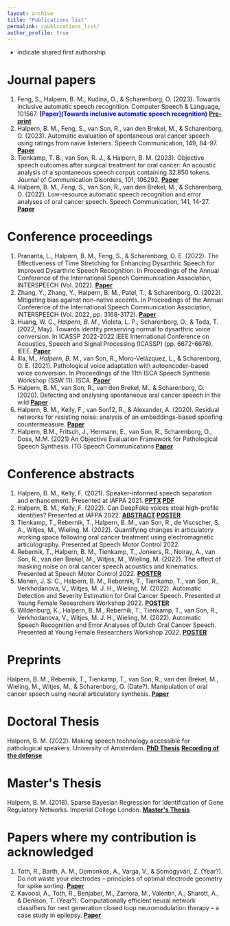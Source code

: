 ```yaml
---
layout: archive
title: "Publications list"
permalink: /publications_list/
author_profile: true
---
```


* indicate shared first authorship

Journal papers
======

1. Feng, S., Halpern, B. M., Kudina, O., & Scharenborg, O. (2023). Towards inclusive automatic speech recognition. Computer Speech & Language, 101567.
<span style="color:blue"><b>[Paper](Towards inclusive automatic speech recognition)</b></span>
<span style="color:blue"><b>[Pre-print](https://arxiv.org/pdf/2103.15122)</b></span>
2. Halpern, B. M., Feng, S., van Son, R., van den Brekel, M., & Scharenborg, O. (2023). Automatic evaluation of spontaneous oral cancer speech using ratings from naive listeners. Speech Communication, 149, 84-97.
<span style="color:blue"><b>[Paper](https://www.sciencedirect.com/science/article/pii/S016763932300047X)</b></span>
3. Tienkamp, T. B., van Son, R. J., & Halpern, B. M. (2023). Objective speech outcomes after surgical treatment for oral cancer: An acoustic analysis of a spontaneous speech corpus containing 32.850 tokens. Journal of Communication Disorders, 101, 106292.
<span style="color:blue"><b>[Paper](https://www.sciencedirect.com/science/article/pii/S0021992422001101)</b></span> 
4. Halpern, B. M.*, Feng, S.*, van Son, R., van den Brekel, M., & Scharenborg, O. (2022). Low-resource automatic speech recognition and error analyses of oral cancer speech. Speech Communication, 141, 14-27.
<span style="color:blue"><b>[Paper](https://www.sciencedirect.com/science/article/pii/S0167639322000620)</b></span>
   
Conference proceedings
======


1. Prananta, L., Halpern, B. M., Feng, S., & Scharenborg, O. E. (2022). The Effectiveness of Time Stretching for Enhancing Dysarthric Speech for Improved Dysarthric Speech Recognition. In Proceedings of the Annual Conference of the International Speech Communication Association, INTERSPEECH (Vol. 2022).
<span style="color:blue"><b>[Paper](https://arxiv.org/pdf/2201.04908.pdf)</b></span>
2. Zhang, Y., Zhang, Y., Halpern, B. M., Patel, T., & Scharenborg, O. (2022). Mitigating bias against non-native accents. In Proceedings of the Annual Conference of the International Speech Communication Association, INTERSPEECH (Vol. 2022, pp. 3168-3172).
<span style="color:blue"><b>[Paper](https://www.isca-speech.org/archive/pdfs/interspeech_2022/zhang22n_interspeech.pdf)</b></span>
3. Huang, W. C.*, Halpern, B. M.,* Violeta, L. P., Scharenborg, O., & Toda, T. (2022, May). Towards identity preserving normal to dysarthric voice conversion. In ICASSP 2022-2022 IEEE International Conference on Acoustics, Speech and Signal Processing (ICASSP) (pp. 6672-6676). IEEE.
<span style="color:blue"><b>[Paper](https://arxiv.org/pdf/2110.08213.pdf)</b></span>
4. Illa, M.*, Halpern, B. M.*, van Son, R., Moro-Velázquez, L., & Scharenborg, O. E. (2021). Pathological voice adaptation with autoencoder-based voice conversion. In Proceedings of the 11th ISCA Speech Synthesis Workshop (SSW 11). ISCA.
<span style="color:blue"><b>[Paper](https://arxiv.org/pdf/2106.08427)</b></span>
5. Halpern, B. M., van Son, R., van den Brekel, M., & Scharenborg, O. (2020). Detecting and analysing spontaneous oral cancer speech in the wild
<span style="color:blue"><b>[Paper](https://arxiv.org/pdf/2007.14205)</b></span>
6. Halpern, B. M., Kelly, F., van Son12, R., & Alexander, A. (2020). Residual networks for resisting noise: analysis of an embeddings-based spoofing countermeasure.
<span style="color:blue"><b>[Paper](https://oxfordwaveresearch.com/wp-content/uploads/2020/04/Odyssey2020_spoofingResNet_Halpern_et_al.pdf)</b></span>
7. Halpern, B.M., Fritsch, J., Hermann, E., van Son, R., Scharenborg, O., Doss, M.M. (2021) An Objective Evaluation Framework for Pathological Speech Synthesis. ITG Speech Communications
<span style="color:blue"><b>[Paper](https://arxiv.org/pdf/2107.00308)</b></span> 

Conference abstracts
====

1. Halpern, B. M., Kelly, F. (2021). Speaker-informed speech separation and enhancement. Presented at IAFPA 2021.
<span style="color:blue"><b>[PPTX](https://karkirowle.github.io/files/speech_enhancement_iafpa_2021.pptx) [PDF](https://karkirowle.github.io/files/speech_enhancement_iafpa_2021.pdf)</b></span>
2. Halpern, B. M., Kelly, F. (2022). Can DeepFake voices steal high-profile identities? Presented at IAFPA 2022.
<span style="color:blue"><b>[ABSTRACT](https://oxfordwaveresearch.com/wp-content/uploads/2022/07/Abstract-Can-DeepFake-voices-steal-high-profile-identities.pdf) [POSTER](https://oxfordwaveresearch.com/wp-content/uploads/2022/07/Poster-Can-DeepFake-voices-steal-high-profile-identities.pdf)</b></span>
3. Tienkamp, T., Rebernik, T., Halpern, B. M., van Son, R., de Viscscher, S. A., Witjes, M., Wieling, M. (2022). Quantifying changes in articulatory working space following oral cancer treatment using electromagnetic articulography. Presented at Speech Motor Control 2022.
4. Rebernik, T., Halpern, B. M., Tienkamp, T., Jonkers, R., Noiray, A., van Son, R., van den Brekel, M., Witjes, M., Wieling, M. (2022). The effect of masking noise on oral cancer speech acoustics and kinematics. Presented at Speech Motor Control 2022.
<span style="color:blue"><b>[POSTER](https://karkirowle.github.io/images/tienkamp2022_SMCPoster.pdf)</b></span>
6. Monen, J. S. C., Halpern, B. M., Rebernik, T., Tienkamp, T., van Son, R., Verkhodanova, V., Witjes, M. J. H., Wieling, M. (2022). Automatic Detection and Severity Estimation for Oral Cancer Speech. Presented at Young Female Researchers Workshop 2022. 
<span style="color:blue"><b>[POSTER](https://karkirowle.github.io/images/monen2022_poster.pdf)</b></span>
7. Wildenburg, K., Halpern, B. M., Rebernik, T., Tienkamp, T., van Son, R., Verkhodanova, V., Witjes, M. J. H., Wieling, M. (2022). Automatic Speech Recognition and Error Analyses of Dutch Oral Cancer Speech. Presented at Young Female Researchers Workshop 2022.
<span style="color:blue"><b>[POSTER](https://karkirowle.github.io/images/kirsten2022_YFRW_poster.pdf)</b></span>

Preprints 
======
Halpern, B. M., Rebernik, T., Tienkamp, T., van Son, R., van den Brekel, M., Wieling, M., Witjes, M., & Scharenborg, O. (Date?). Manipulation of oral cancer speech using neural articulatory synthesis.
<span style="color:blue"><b>[Paper](https://arxiv.org/pdf/2203.17072.pdf)</b></span>

Doctoral Thesis
=======
Halpern, B. M. (2022). Making speech technology accessible for pathological speakers. University of Amsterdam.
<span style="color:blue"><b>[PhD Thesis](https://dare.uva.nl/search?identifier=6135311c-3590-415e-b1fa-d7eeebde516c)</b></span>
<span style="color:blue"><b>[Recording of the defense](https://drive.google.com/file/d/1qmd97M0mNEzdmRQiFu4FA_0L_WsItMm_/view?usp=sharing)</b></span>

Master's Thesis 
=======
Halpern, B. M. (2018). Sparse Bayesian Regression for Identification of Gene Regulatory Networks. Imperial College London.
<span style="color:blue"><b>[Master's Thesis](https://github.com/karkirowle/sysidProject/blob/master/VanillaID/thesis/Thesis_Halpern_2018_v3.pdf)</b></span>


Papers where my contribution is acknowledged
=====
1. Tóth, R., Barth, A. M., Domonkos, A., Varga, V., & Somogyvári, Z. (Year?). Do not waste your electrodes – principles of optimal electrode geometry for spike sorting.
<span style="color:blue"><b>[Paper](https://iopscience.iop.org/article/10.1088/1741-2552/ac0f49/pdf)</b></span>
2. Kavoosi, A., Toth, R., Benjaber, M., Zamora, M., Valentın, A., Sharott, A., & Denison, T. (Year?). Computationally efficient neural network classifiers for next generation closed loop neuromodulation therapy – a case study in epilepsy.
<span style="color:blue"><b>[Paper](https://arxiv.org/pdf/2204.12938.pdf)</b></span>
